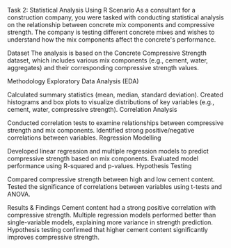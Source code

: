 Task 2: Statistical Analysis Using R
Scenario
As a consultant for a construction company, you were tasked with conducting statistical analysis on the relationship between concrete mix components and compressive strength. The company is testing different concrete mixes and wishes to understand how the mix components affect the concrete's performance.

Dataset
The analysis is based on the Concrete Compressive Strength dataset, which includes various mix components (e.g., cement, water, aggregates) and their corresponding compressive strength values.

Methodology
Exploratory Data Analysis (EDA)

Calculated summary statistics (mean, median, standard deviation).
Created histograms and box plots to visualize distributions of key variables (e.g., cement, water, compressive strength).
Correlation Analysis

Conducted correlation tests to examine relationships between compressive strength and mix components.
Identified strong positive/negative correlations between variables.
Regression Modelling

Developed linear regression and multiple regression models to predict compressive strength based on mix components.
Evaluated model performance using R-squared and p-values.
Hypothesis Testing

Compared compressive strength between high and low cement content.
Tested the significance of correlations between variables using t-tests and ANOVA.

Results & Findings
Cement content had a strong positive correlation with compressive strength.
Multiple regression models performed better than single-variable models, explaining more variance in strength prediction.
Hypothesis testing confirmed that higher cement content significantly improves compressive strength.

